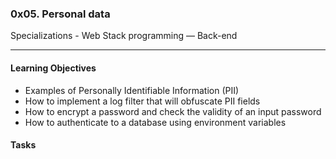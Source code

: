 ### 0x05. Personal data
Specializations - Web Stack programming ― Back-end
___

#### Learning Objectives
- Examples of Personally Identifiable Information (PII)
- How to implement a log filter that will obfuscate PII fields
- How to encrypt a password and check the validity of an input password
- How to authenticate to a database using environment variables

#### Tasks

